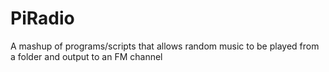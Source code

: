 # PiRadio
A mashup of programs/scripts that allows random music to be played from a folder and output to an FM channel
